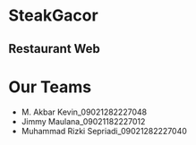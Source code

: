 # SteakGacor 

Restaurant Web
--
# Our Teams
- M. Akbar Kevin_09021282227048
- Jimmy Maulana_09021182227012
- Muhammad Rizki Sepriadi_09021282227040

